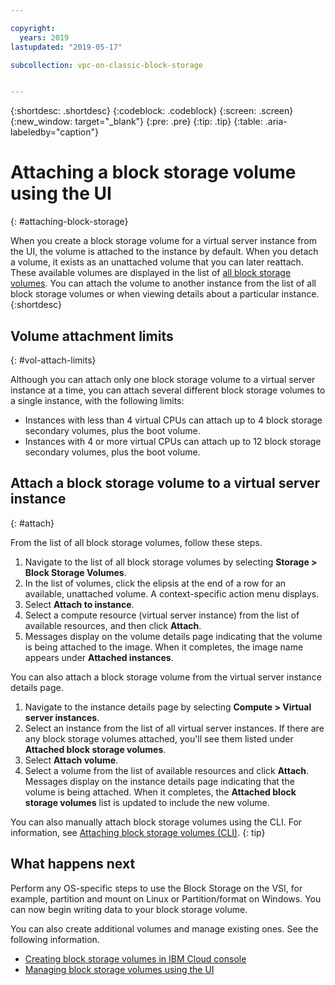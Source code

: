 ```yaml
---

copyright:
  years: 2019
lastupdated: "2019-05-17"

subcollection: vpc-on-classic-block-storage


---
```


{:shortdesc: .shortdesc}
{:codeblock: .codeblock}
{:screen: .screen}
{:new_window: target="_blank"}
{:pre: .pre}
{:tip: .tip}
{:table: .aria-labeledby="caption"}

# Attaching a block storage volume using the UI
{: #attaching-block-storage}

When you create a block storage volume for a virtual server instance from the UI, the volume is attached to the instance by default. When you detach a volume, it exists as an unattached volume that you can later reattach.  These available volumes are displayed in the list of [all block storage volumes](/docs/vpc-on-classic-block-storage?topic=vpc-on-classic-block-storage-viewing-block-storage#viewvols). You can attach the volume to another instance from the list of all block storage volumes or when viewing details about a particular instance.
{:shortdesc}

## Volume attachment limits
{: #vol-attach-limits}

Although you can attach only one block storage volume to a virtual server instance at a time, you can attach several different block storage volumes to a single instance, with the following limits:

* Instances with less than 4 virtual CPUs can attach up to 4 block storage secondary volumes, plus the boot volume.
* Instances with 4 or more virtual CPUs can attach up to 12 block storage secondary volumes, plus the boot volume.

## Attach a block storage volume to a virtual server instance
{: #attach}

From the list of all block storage volumes, follow these steps.

1. Navigate to the list of all block storage volumes by selecting **Storage > Block Storage Volumes**.
1. In the list of volumes, click the elipsis at the end of a row for an available, unattached volume.  A context-specific action menu displays.
1. Select **Attach to instance**.
1. Select a compute resource (virtual server instance) from the list of available resources, and then click **Attach**.
1. Messages display on the volume details page indicating that the volume is being attached to the image.  When it completes, the image name appears under **Attached instances**.

You can also attach a block storage volume from the virtual server instance details page.

1. Navigate to the instance details page by selecting **Compute > Virtual server instances**.
1. Select an instance from the list of all virtual server instances. If there are any block storage volumes attached, you'll see them listed under **Attached block storage volumes**.
1. Select **Attach volume**.
1. Select a volume from the list of available resources and click **Attach**. Messages display on the instance details page indicating that the volume is being attached.  When it completes, the **Attached block storage volumes** list is updated to include the new volume.

You can also manually attach block storage volumes using the CLI. For information, see [Attaching block storage volumes (CLI)](/docs/vpc-on-classic-block-storage?topic=vpc-on-classic-block-storage-attaching-block-storage-cli).
{: tip}

## What happens next

 Perform any OS-specific steps to use the Block Storage on the VSI, for example, partition and mount on Linux or Partition/format on Windows. You can now begin writing data to your block storage volume.

You can also create additional volumes and manage existing ones.  See the following information.

* [Creating block storage volumes in IBM Cloud console](/docs/vpc-on-classic-block-storage?topic=vpc-on-classic-block-storage-creating-block-storage)
* [Managing block storage volumes using the UI](/docs/vpc-on-classic-block-storage?topic=vpc-on-classic-block-storage-managing-block-storage)

